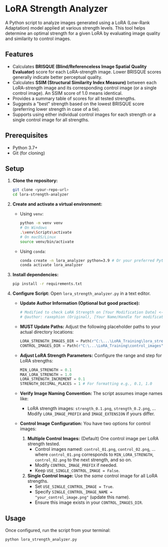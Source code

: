 # LoRA Strength Analyzer

A Python script to analyze images generated using a LoRA (Low-Rank Adaptation) model applied at various strength levels. This tool helps determine an optimal strength for a given LoRA by evaluating image quality and similarity to control images.

## Features

-   Calculates **BRISQUE (Blind/Referenceless Image Spatial Quality Evaluator)** score for each LoRA-strength image. Lower BRISQUE scores generally indicate better perceptual quality.
-   Calculates **SSIM (Structural Similarity Index Measure)** between each LoRA-strength image and its corresponding control image (or a single control image). An SSIM score of 1.0 means identical.
-   Provides a summary table of scores for all tested strengths.
-   Suggests a "best" strength based on the lowest BRISQUE score (preferring lower strength in case of a tie).
-   Supports using either individual control images for each strength or a single control image for all strengths.

## Prerequisites

-   Python 3.7+
-   Git (for cloning)

## Setup

1.  **Clone the repository:**
    ```bash
    git clone <your-repo-url>
    cd lora-strength-analyzer
    ```

2.  **Create and activate a virtual environment:**

    *   Using `venv`:
        ```bash
        python -m venv venv
        # On Windows
        .\venv\Scripts\activate
        # On macOS/Linux
        source venv/bin/activate
        ```
    *   Using `conda`:
        ```bash
        conda create -n lora_analyzer python=3.9 # Or your preferred Python 3.x version
        conda activate lora_analyzer
        ```

3.  **Install dependencies:**
    ```bash
    pip install -r requirements.txt
    ```

4.  **Configure Script:**
    Open `lora_strength_analyzer.py` in a text editor.

    *   **Update Author Information (Optional but good practice):**
        ```python
        # Modified to check LoRA Strength on [Your Modification Date] <--- UPDATE THIS
        # @author: raxephion (Original), [Your Name/Handle for modification] <--- UPDATE THIS
        ```

    *   **MUST Update Paths:**
        Adjust the following placeholder paths to your actual directory locations:
        ```python
        LORA_STRENGTH_IMAGES_DIR = Path(r"C:\...\LoRA_Training\lora_strength_images") # UPDATE THIS
        CONTROL_IMAGES_DIR = Path(r"C:\...\LoRA_Training\control_images") # UPDATE THIS
        ```

    *   **Adjust LoRA Strength Parameters:**
        Configure the range and step for LoRA strengths:
        ```python
        MIN_LORA_STRENGTH = 0.1
        MAX_LORA_STRENGTH = 1.0
        LORA_STRENGTH_INCREMENT = 0.1
        STRENGTH_DECIMAL_PLACES = 1 # For formatting e.g., 0.1, 1.0
        ```

    *   **Verify Image Naming Convention:**
        The script assumes image names like:
        -   LoRA strength images: `strength_0.1.png`, `strength_0.2.png`, ...
        Modify `LORA_IMAGE_PREFIX` and `IMAGE_EXTENSION` if yours differ.

    *   **Control Image Configuration:**
        You have two options for control images:
        1.  **Multiple Control Images:** (Default) One control image per LoRA strength tested.
            -   Control images named: `control_01.png`, `control_02.png`, ... where `control_01.png` corresponds to `MIN_LORA_STRENGTH`, `control_02.png` to the next strength, and so on.
            -   Modify `CONTROL_IMAGE_PREFIX` if needed.
            -   Keep `USE_SINGLE_CONTROL_IMAGE = False`.
        2.  **Single Control Image:** Use the *same* control image for all LoRA strengths.
            -   Set `USE_SINGLE_CONTROL_IMAGE = True`.
            -   Specify `SINGLE_CONTROL_IMAGE_NAME = "your_control_image.png"` (update this name).
            -   Ensure this image exists in your `CONTROL_IMAGES_DIR`.

## Usage

Once configured, run the script from your terminal:

```bash
python lora_strength_analyzer.py
